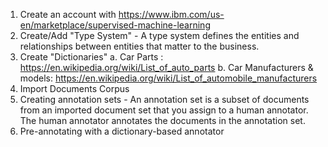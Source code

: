 1. Create an account with https://www.ibm.com/us-en/marketplace/supervised-machine-learning
2. Create/Add "Type System" - A type system defines the entities and relationships between entities that matter to the business.
3. Create "Dictionaries"
	a. Car Parts : https://en.wikipedia.org/wiki/List_of_auto_parts
  b. Car Manufacturers & models: https://en.wikipedia.org/wiki/List_of_automobile_manufacturers
4.  Import Documents Corpus
5.  Creating annotation sets - An annotation set is a subset of documents from an imported document set that you assign to a human annotator. The human  annotator annotates the documents in the annotation set.
6.  Pre-annotating with a dictionary-based annotator

